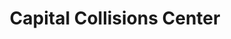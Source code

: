 ---
title: "Capital Collisions Center"
url: /columbus/capital-collisions-center/
shop: car repair
---